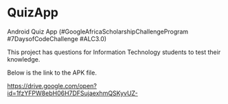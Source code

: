 # QuizApp
Android Quiz App (#GoogleAfricaScholarshipChallengeProgram #7DaysofCodeChallenge #ALC3.0)

This project has questions for Information Technology students to test their knowledge.

Below is the link to the APK file.

https://drive.google.com/open?id=1fzYFPW8ebH06H7DFSujaexhmQSKyvUZ-
